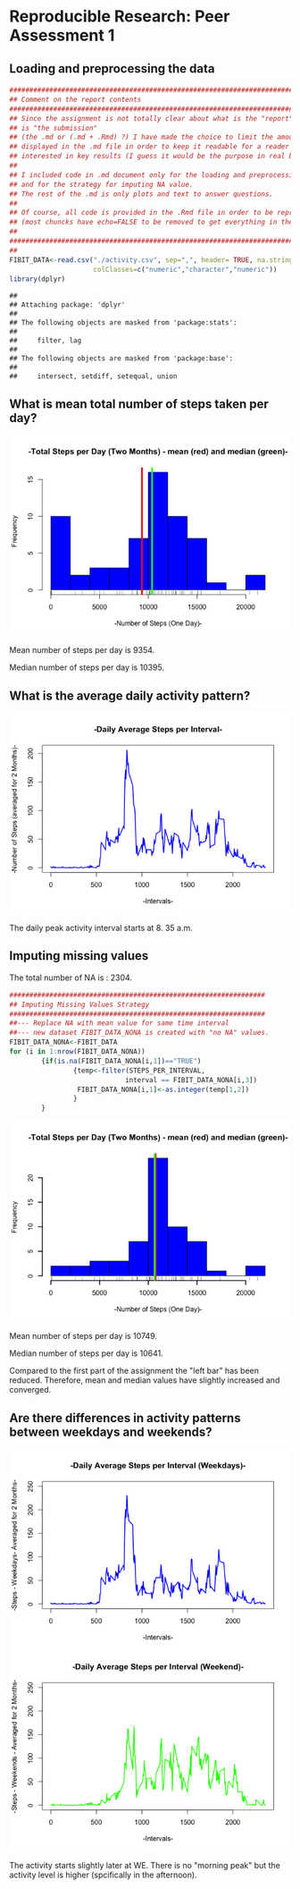 # Reproducible Research: Peer Assessment 1

## Loading and preprocessing the data

```r
########################################################################
## Comment on the report contents
########################################################################
## Since the assignment is not totally clear about what is the "report" and what
## is "the submission"
## (the .md or (.md + .Rmd) ?) I have made the choice to limit the amount of code 
## displayed in the .md file in order to keep it readable for a reader only
## interested in key results (I guess it would be the purpose in real business).
## 
## I included code in .md document only for the loading and preprocessing data section
## and for the strategy for imputing NA value.
## The rest of the .md is only plots and text to answer questions.
##
## Of course, all code is provided in the .Rmd file in order to be reproduced
## (most chuncks have echo=FALSE to be removed to get everything in the .md).
##
########################################################################
##
FIBIT_DATA<-read.csv("./activity.csv", sep=",", header= TRUE, na.strings=c("NA"),
                     colClasses=c("numeric","character","numeric"))
library(dplyr)
```

```
## 
## Attaching package: 'dplyr'
## 
## The following objects are masked from 'package:stats':
## 
##     filter, lag
## 
## The following objects are masked from 'package:base':
## 
##     intersect, setdiff, setequal, union
```

## What is mean total number of steps taken per day?
![](PA1_template_files/figure-html/step1-1.png) 

Mean number of steps per day is 9354. 

Median number of steps per day is 10395.

## What is the average daily activity pattern?
![](PA1_template_files/figure-html/step2-1.png) 

The daily peak activity interval starts at 8.
                                           35 a.m. 

## Imputing missing values


The total number of NA is : 2304.


```r
################################################################
## Imputing Missing Values Strategy
################################################################
##--- Replace NA with mean value for same time interval
##--- new dataset FIBIT_DATA_NONA is created with "no NA" values.
FIBIT_DATA_NONA<-FIBIT_DATA
for (i in 1:nrow(FIBIT_DATA_NONA))
        {if(is.na(FIBIT_DATA_NONA[i,1])=="TRUE")
                {temp<-filter(STEPS_PER_INTERVAL,
                             interval == FIBIT_DATA_NONA[i,3])
                 FIBIT_DATA_NONA[i,1]<-as.integer(temp[1,2])
                }   
        }
```

![](PA1_template_files/figure-html/step5-1.png) 

Mean number of steps per day is 10749. 

Median number of steps per day is 10641.

Compared to the first part of the assignment the "left bar" has been reduced. Therefore, mean and median values have slightly increased and converged.

## Are there differences in activity patterns between weekdays and weekends?
![](PA1_template_files/figure-html/step6-1.png) 

The activity starts slightly later at WE. There is no "morning peak" but the activity level is higher (spcifically in the afternoon).
